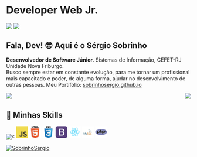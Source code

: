 # Developer Web Jr.

<p> 
  <a href="mailto:sobrinhosergio00@gmail.com" alt="Gmail">
  <img src="https://img.shields.io/badge/-Gmail-FF0000?style=flat-square&labelColor=FF0000&logo=gmail&logoColor=white&link=mailto:sobrinhosergio00@gmail.com" /></a>

  <a href="https://linkedin.com/in/sobrinhosergio" alt="Linkedin">
  <img src="https://img.shields.io/badge/-Linkedin-0e76a8?style=flat-square&logo=Linkedin&logoColor=white&http://https://linkedin.com/in/sobrinhosergio" /></a>
</p>

## Fala, Dev! :sunglasses: Aqui é o Sérgio Sobrinho 

<p> <strong>Desenvolvedor de Software Júnior</strong>. Sistemas de Informação, CEFET-RJ Unidade Nova Friburgo. <br/>Busco sempre estar em constante evolução, para me tornar um profissional mais capacitado e poder, de alguma forma, ajudar no desenvolvimento de outras pessoas. Meu Portifólio: <a href="https://sobrinhosergio.github.io">sobrinhosergio.github.io</a></p> 


<img align='right' src="https://github-readme-stats.vercel.app/api?username=sobrinhosergio&show_icons=true&title_color=783c00&text_color=af552e&icon_color=783c00&bg_color=f8efd4&cache_seconds=2300">


<img src="https://img.shields.io/static/v1?label=Overview&message=SergioSobrinho&color=f8efd4&style=for-the-badge&logo=GitHub">

## 🚀 Minhas Skills

<code><img height="32" src="https://cdn.iconscout.com/icon/free/png-512/c-programming-569564.png" alt="c"/></code>
<code><img height="32" src="https://raw.githubusercontent.com/github/explore/80688e429a7d4ef2fca1e82350fe8e3517d3494d/topics/javascript/javascript.png" alt="Javascript"/></code>
<code><img height="32" src="https://raw.githubusercontent.com/github/explore/80688e429a7d4ef2fca1e82350fe8e3517d3494d/topics/html/html.png" alt="HTML5"/></code>
<code><img height="32" src="https://raw.githubusercontent.com/github/explore/80688e429a7d4ef2fca1e82350fe8e3517d3494d/topics/css/css.png" alt="CSS"/></code>
<code><img height="32" src="https://raw.githubusercontent.com/github/explore/80688e429a7d4ef2fca1e82350fe8e3517d3494d/topics/bootstrap/bootstrap.png" alt="Bootstrap"/></code>
<code><img height="32" src="https://raw.githubusercontent.com/github/explore/80688e429a7d4ef2fca1e82350fe8e3517d3494d/topics/react/react.png" alt="React"/></code>
<code><img height="32" src="https://raw.githubusercontent.com/github/explore/80688e429a7d4ef2fca1e82350fe8e3517d3494d/topics/mysql/mysql.png" alt="MySQL"/></code>
<code><img height="32" src="https://raw.githubusercontent.com/github/explore/80688e429a7d4ef2fca1e82350fe8e3517d3494d/topics/php/php.png" alt="PHP"/></code>

<p align="left">
    <a href="https://github.com/SobrinhoSergio" target="_blank"><img alt="SobrinhoSergio" src="https://badges.pufler.dev/visits/SobrinhoSergio/SobrinhoSergio?logo=GitHub&label=Visits&color=success&logoColor=white&style=flat-square"/></a>
</p>
